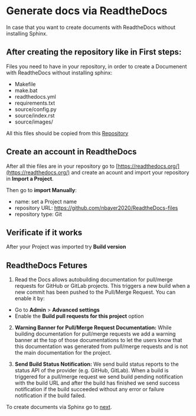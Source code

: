 
# Generate docs via ReadtheDocs

In case that you want to create documents with ReadtheDocs without installing Sphinx.

## After creating the repository like in First steps:

Files you need to have in your repository, in order to create a Documenent with ReadtheDocs without installing sphinx:

* Makefile
* make.bat
* readthedocs.yml
* requirements.txt
* source/config.py
* source/index.rst
* source/images/

All this files should be copied from this [Repository](https://github.com/nbayer2020/ReadtheDocs-files)

## Create an account in ReadtheDocs 

After all thie files are in your repository go to [https://readthedocs.org/](https://readthedocs.org/) and create an acount and import your repository in **Import  a Project**.

Then go to **import Manually**:

* name:            set a Project name                           
* repository URL:  https://github.com/nbayer2020/ReadtheDocs-files
* repository type: Git                                          

## Verificate if it works
After your Project was imported try **Build version**

## ReadtheDocs Fetures 

1. Read the Docs allows autobuilding documentation for pull/merge requests for GitHub or GitLab projects. This triggers a new build when a new commit has been pushed to the Pull/Merge Request. You can enable it by:
* Go to **Admin** > **Advanced settings**
* Enable the **Build pull requests for this project** option

2. **Warning Banner for Pull/Merge Request Documentation:** While building documentation for pull/merge requests we add a warning banner at the top of those documentations to let the users know that this documentation was generated from pull/merge requests and is not the main documentation for the project.

3. **Send Build Status Notification:** We send build status reports to the status API of the provider (e.g. GitHub, GitLab). When a build is triggered for a pull/merge request we send build pending notification with the build URL and after the build has finished we send success notification if the build succeeded without any error or failure notification if the build failed.

To create documents via Sphinx go to [next](https://simple-github-repo-and-readthedocs-set-up-guide.readthedocs.io/en/latest/docs_with_sphinx_and_rtd.html).
